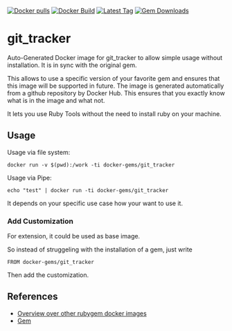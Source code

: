 [![Docker pulls](https://img.shields.io/docker/pulls/rubygem/git_tracker.svg)](https://hub.docker.com/r/rubygem/git_tracker/)
[![Docker Build](https://img.shields.io/docker/automated/rubygem/git_tracker.svg)](https://hub.docker.com/r/rubygem/git_tracker/)
[![Latest Tag](https://img.shields.io/github/tag/docker-rubygem/git_tracker.svg)](https://hub.docker.com/r/rubygem/git_tracker/)
[![Gem Downloads](https://img.shields.io/gem/dt/git_tracker.svg)](https://rubygems.org/gems/git_tracker/)
# git_tracker

Auto-Generated Docker image for git_tracker to allow simple usage without installation.
It is in sync with the original gem.

This allows to use a specific version of your favorite gem and ensures that this image will be supported in future.
The image is generated automatically from a github repository by Docker Hub.
This ensures that you exactly know what is in the image and what not.

It lets you use Ruby Tools without the need to install ruby on your machine.

## Usage

Usage via file system:

`docker run -v $(pwd):/work -ti docker-gems/git_tracker`

Usage via Pipe:

`echo "test" | docker run -ti docker-gems/git_tracker`

It depends on your specific use case how your want to use it.

### Add Customization

For extension, it could be used as base image.

So instead of struggeling with the installation of a gem, just write

`FROM docker-gems/git_tracker`

Then add the customization.

## References

 - [Overview over other rubygem docker images](https://github.com/thinkbot/docker-rubygem)
 - [Gem](https://rubygems.org/gems/git_tracker/)
